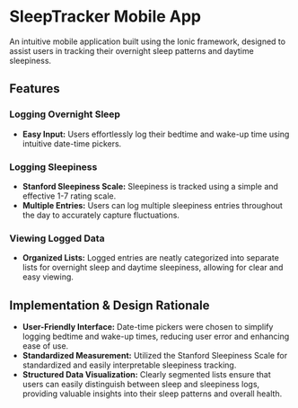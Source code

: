 # SleepTracker Mobile App

An intuitive mobile application built using the Ionic framework, designed to assist users in tracking their overnight sleep patterns and daytime sleepiness.

## Features

### Logging Overnight Sleep
- **Easy Input:** Users effortlessly log their bedtime and wake-up time using intuitive date-time pickers.

### Logging Sleepiness
- **Stanford Sleepiness Scale:** Sleepiness is tracked using a simple and effective 1-7 rating scale.
- **Multiple Entries:** Users can log multiple sleepiness entries throughout the day to accurately capture fluctuations.

### Viewing Logged Data
- **Organized Lists:** Logged entries are neatly categorized into separate lists for overnight sleep and daytime sleepiness, allowing for clear and easy viewing.

## Implementation & Design Rationale

- **User-Friendly Interface:** Date-time pickers were chosen to simplify logging bedtime and wake-up times, reducing user error and enhancing ease of use.
- **Standardized Measurement:** Utilized the Stanford Sleepiness Scale for standardized and easily interpretable sleepiness tracking.
- **Structured Data Visualization:** Clearly segmented lists ensure that users can easily distinguish between sleep and sleepiness logs, providing valuable insights into their sleep patterns and overall health.


